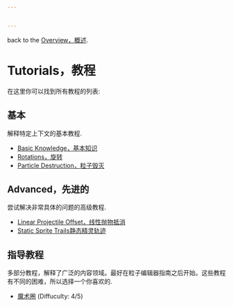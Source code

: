 ```yaml
---


---
```


<p>back to the <a href="README.md">Overview，概述</a>.</p>
<h1 id="tutorials">Tutorials，教程</h1>
<p>在这里你可以找到所有教程的列表:</p>
<h2 id="basic">基本</h2>
<p>解释特定上下文的基本教程.</p>
<ul>
<li><a href="./Tutorials/Basic%20Knowledge.md">Basic Knowledge，基本知识</a></li>
<li><a href="./Tutorials/Rotation%20Guide.md">Rotations，旋转</a></li>
<li><a href="./Tutorials/Particle%20Destruction.md">Particle Destruction，粒子毁灭</a></li>
</ul>
<h2 id="advanced">Advanced，先进的</h2>
<p>尝试解决非常具体的问题的高级教程.</p>
<ul>
<li><a href="./Tutorials/Linear%20Projectiles.md">Linear Projectile Offset，线性抛物抵消</a></li>
<li><a href="./Tutorials/Sprite%20Trails.md">Static Sprite Trails静态精灵轨迹</a></li>
</ul>
<h2 id="guided-tutorials">指导教程</h2>
<p>多部分教程，解释了广泛的内容领域。最好在粒子编辑器指南之后开始。这些教程有不同的困难，所以选择一个你喜欢的.</p>
<ul>
<li><a href="./Tutorials/Magic%20Circle/Introduction.md">魔术圈</a> (Diffuculty: 4/5)</li>
</ul>


